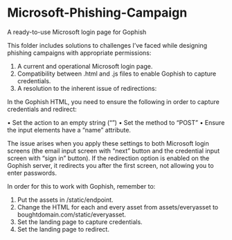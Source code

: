 # Microsoft-Phishing-Campaign
A ready-to-use Microsoft login page for Gophish

This folder includes solutions to challenges I’ve faced while designing phishing campaigns with appropriate permissions:

1.	A current and operational Microsoft login page.
2.	Compatibility between .html and .js files to enable Gophish to capture credentials.
3.	A resolution to the inherent issue of redirections:

In the Gophish HTML, you need to ensure the following in order to capture credentials and redirect:

•	Set the action to an empty string (“”)
•	Set the method to “POST”
•	Ensure the input elements have a “name” attribute.

The issue arises when you apply these settings to both Microsoft login screens (the email input screen with “next” button and the credential input screen with “sign in” button). If the redirection option is enabled on the Gophish server, it redirects you after the first screen, not allowing you to enter passwords.


In order for this to work with Gophish, remember to:
1. Put the assets in /static/endpoint.
2. Change the HTML for each and every asset from assets/everyasset to boughtdomain.com/static/everyasset.
3. Set the landing page to capture credentials.
4. Set the landing page to redirect.

